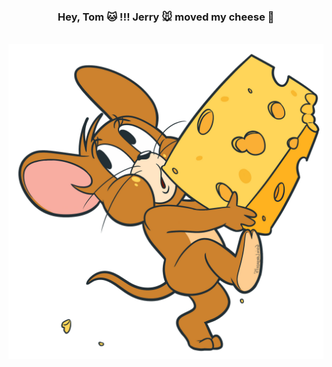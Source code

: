 <div align="center">
  <h3>Hey, Tom 🐱 !!! Jerry 🐭  moved my cheese 🍰 </h3>
  <br>
  <style>
    .jerry-flip {
      width: 512px;
      transform: scaleX(-1);
      -webkit-transform: scaleX(-1);
    }
  </style>
  <img src="https://raw.githubusercontent.com/bubkoo/bubkoo/master/jerry.png" class="jerry-flip"/>
</div>
